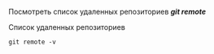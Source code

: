 Посмотреть список удаленных репозиториев ***git remote***

Список удаленных репозиториев
```
git remote -v
```